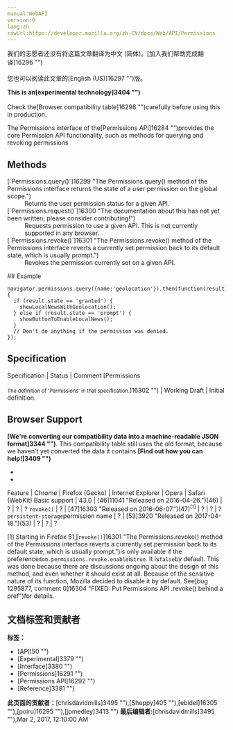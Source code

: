 ```yaml
---
manual:WebAPI
version:0
lang:zh
rawUrl:https://developer.mozilla.org/zh-CN/docs/Web/API/Permissions
---
```




<bdi>我们的志愿者还没有将这篇文章翻译为<bdi>中文 (简体)</bdi>。[加入我们帮助完成翻译]16296 "")<br></br>您也可以阅读此文章的[English (US)]16297 "")版。</bdi>










**This is an[experimental technology]3404 "")**<br></br>Check the[Browser compatibility table]16298 "")carefully before using this in production.




The Permissions interface of the[Permissions API]16284 "")provides the core Permission API functionality, such as methods for querying and revoking permissions


## Methods<a name="Methods"></a>
<dl><dt>[`Permissions.query()`]16299 "The Permissions.query() method of the Permissions interface returns the state of a user permission on the global scope.")</dt><dd>Returns the user permission status for a given API.</dd><dt>[`Permissions.request()`]16300 "The documentation about this has not yet been written; please consider contributing!")</dt><dd>Requests permission to use a given API. This is not currently supported in any browser.</dd><dt>[`Permissions.revoke()`]16301 "The Permissions.revoke() method of the Permissions interface reverts a currently set permission back to its default state, which is usually prompt.")</dt><dd>Revokes the permission currently set on a given API.</dd></dl>
## Example<a name="Example"></a>

```
navigator.permissions.query({name:'geolocation'}).then(function(result) {
  if (result.state == 'granted') {
    showLocalNewsWithGeolocation();
  } else if (result.state == 'prompt') {
    showButtonToEnableLocalNews();
  }
  // Don't do anything if the permission was denied.
});
```

## Specification<a name="Specification"></a>
Specification | Status | Comment 
[Permissions<br></br><small>The definition of &#39;Permissions&#39; in that specification.</small>]16302 "") | Working Draft | Initial definition. 


## Browser Support<a name="Browser_Support"></a>


**[We&#39;re converting our compatibility data into a machine-readable JSON format]3344 "")**. This compatibility table still uses the old format, because we haven&#39;t yet converted the data it contains.**[Find out how you can help!]3409 "")**


* 
* 
Feature | Chrome | Firefox (Gecko) | Internet Explorer | Opera | Safari (WebKit) 
Basic support | 43.0 | [46]11041 "Released on 2016-04-26.")(46) | ? | ? | ? 
`revoke()` | ? | [47]16303 "Released on 2016-06-07.")(47)<sup>[1]</sup> | ? | ? | ? 
`persistent-storage`permission name | ? | [53]3920 "Released on 2017-04-18.")(53) | ? | ? | ? 






[1] Starting in Firefox 51,[`revoke()`]16301 "The Permissions.revoke() method of the Permissions interface reverts a currently set permission back to its default state, which is usually prompt.")is only available if the preference`dom.permissions.revoke.enable`is`true`. It is`false`by default. This was done because there are discussions ongoing about the design of this method, and even whether it should exist at all. Because of the sensitive nature of its function, Mozilla decided to disable it by default. See[bug 1295877, comment 0]16304 "FIXED: Put Permissions API .revoke() behind a pref")for details.




## 文档标签和贡献者
**标签：**
* [API]50 "")
* [Experimental]3379 "")
* [Interface]3380 "")
* [Permissions]16291 "")
* [Permissions API]16292 "")
* [Reference]3381 "")

**此页面的贡献者：**[chrisdavidmills]3495 ""),[Sheppy]405 ""),[ebidel]16305 ""),[poiru]16295 ""),[jpmedley]3413 "")
**最后编辑者:**[chrisdavidmills]3495 ""),<time>Mar 2, 2017, 12:10:00 AM</time>


